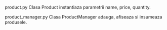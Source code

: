 
product.py
Clasa Product instantiaza parametrii name, price, quantity.


product_manager.py
Clasa ProductManager adauga, afiseaza si insumeaza produsele.


